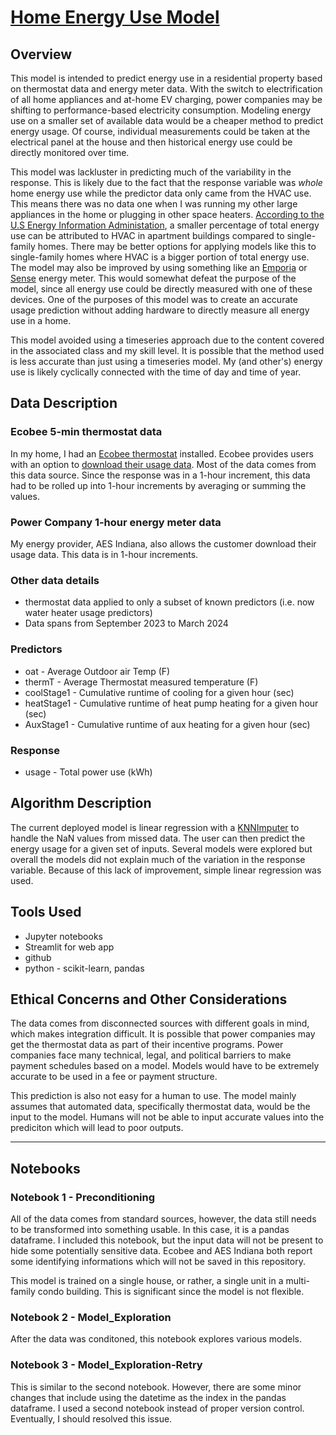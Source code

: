 # [Home Energy Use Model](https://energyhomemodel-app-f1sdb39jzwr.streamlit.app/)

## Overview
This model is intended to predict energy use in a residential property based on thermostat data and energy meter data. With the switch to electrification of all home appliances and at-home EV charging, power companies may be shifting to performance-based electricity consumption. Modeling energy use on a smaller set of available data would be a cheaper method to predict energy usage. Of course, individual measurements could be taken at the electrical panel at the house and then historical energy use could be directly monitored over time.

This model was lackluster in predicting much of the variability in the response. This is likely due to the fact that the response variable was *whole* home energy use while the predictor data only came from the HVAC use. This means there was no data one when I was running my other large appliances in the home or plugging in other space heaters. [According to the U.S Energy Information Administation](https://www.eia.gov/energyexplained/use-of-energy/homes.php), a smaller percentage of total energy use can be attributed to HVAC in apartment buildings compared to single-family homes. There may be better options for applying models like this to single-family homes where HVAC is a bigger portion of total energy use. The model may also be improved by using something like an [Emporia](https://shop.emporiaenergy.com/collections/in-panel-energy-monitors) or [Sense](https://sense.com/buy/) energy meter. This would somewhat defeat the purpose of the model, since all energy use could be directly measured with one of these devices. One of the purposes of this model was to create an accurate usage prediction without adding hardware to directly measure all energy use in a home.

This model avoided using a timeseries approach due to the content covered in the associated class and my skill level. It is possible that the method used is less accurate than just using a timeseries model. My (and other's) energy use is likely cyclically connected with the time of day and time of year.

## Data Description
### Ecobee 5-min thermostat data
In my home, I had an [Ecobee thermostat](https://www.ecobee.com/en-us/smart-thermostats/) installed. Ecobee provides users with an option to [download their usage data](https://support.ecobee.com/s/articles/Using-the-HomeIQ-System-Monitor). Most of the data comes from this data source. Since the response was in a 1-hour increment, this data had to be rolled up into 1-hour increments by averaging or summing the values.

### Power Company 1-hour energy meter data
My energy provider, AES Indiana, also allows the customer download their usage data. This data is in 1-hour increments.

### Other data details
* thermostat data applied to only a subset of known predictors (i.e. now water heater usage predictors)
* Data spans from September 2023 to March 2024

### Predictors
* oat - Average Outdoor air Temp (F)
* thermT - Average Thermostat measured temperature (F)
* coolStage1 - Cumulative runtime of cooling for a given hour (sec)
* heatStage1 - Cumulative runtime of heat pump heating for a given hour (sec)
* AuxStage1 - Cumulative runtime of aux heating for a given hour (sec)

### Response
* usage - Total power use (kWh)

## Algorithm Description
The current deployed model is linear regression with a [KNNImputer](https://scikit-learn.org/stable/modules/generated/sklearn.impute.KNNImputer.html) to handle the NaN values from missed data. The user can then predict the energy usage for a given set of inputs. Several models were explored but overall the models did not explain much of the variation in the response variable. Because of this lack of improvement, simple linear regression was used.

## Tools Used
* Jupyter notebooks
* Streamlit for web app
* github
* python - scikit-learn, pandas

## Ethical Concerns and Other Considerations
The data comes from disconnected sources with different goals in mind, which makes integration difficult. It is possible that power companies may get the thermostat data as part of their incentive programs. Power companies face many technical, legal, and political barriers to make payment schedules based on a model. Models would have to be extremely accurate to be used in a fee or payment structure.

This prediction is also not easy for a human to use. The model mainly assumes that automated data, specifically thermostat data, would be the input to the model. Humans will not be able to input accurate values into the prediciton which will lead to poor outputs.

---

## Notebooks

### Notebook 1 - Preconditioning
All of the data comes from standard sources, however, the data still needs to be transformed into something usable. In this case, it is a pandas dataframe. I included this notebook, but the input data will not be present to hide some potentially sensitive data. Ecobee and AES Indiana both report some identifying informations which will not be saved in this repository.

This model is trained on a single house, or rather, a single unit in a multi-family condo building. This is significant since the model is not flexible.

### Notebook 2 - Model_Exploration
After the data was conditoned, this notebook explores various models.

### Notebook 3 - Model_Exploration-Retry
This is similar to the second notebook. However, there are some minor changes that include using the datetime as the index in the pandas dataframe. I used a second notebook instead of proper version control. Eventually, I should resolved this issue.

